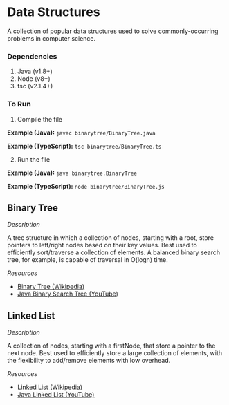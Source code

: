 # Data Structures

A collection of popular data structures used to solve commonly-occurring problems in computer science.

### Dependencies

1. Java (v1.8+)
2. Node (v8+)
3. tsc (v2.1.4+)

### To Run

1. Compile the file

**Example (Java):** `javac binarytree/BinaryTree.java`

**Example (TypeScript):** `tsc binarytree/BinaryTree.ts`

2. Run the file

**Example (Java):** `java binarytree.BinaryTree`

**Example (TypeScript):** `node binarytree/BinaryTree.js`


## Binary Tree

*Description*

A tree structure in which a collection of nodes, starting with a root, store pointers to left/right nodes based on their key values. Best used to efficiently sort/traverse a collection of elements. A balanced binary search tree, for example, is capable of traversal in O(logn) time.

*Resources*
* [Binary Tree (Wikipedia)](https://en.wikipedia.org/wiki/Binary_tree)
* [Java Binary Search Tree (YouTube)](https://www.youtube.com/watch?v=M6lYob8STMI&t=501s)


## Linked List

*Description*

A collection of nodes, starting with a firstNode, that store a pointer to the next node. Best used to efficiently store a large collection of elements, with the flexibility to add/remove elements with low overhead.

*Resources*
* [Linked List (Wikipedia)](https://en.wikipedia.org/wiki/Linked_list)
* [Java Linked List (YouTube)](https://www.youtube.com/watch?v=195KUinjBpU&t=930s)
